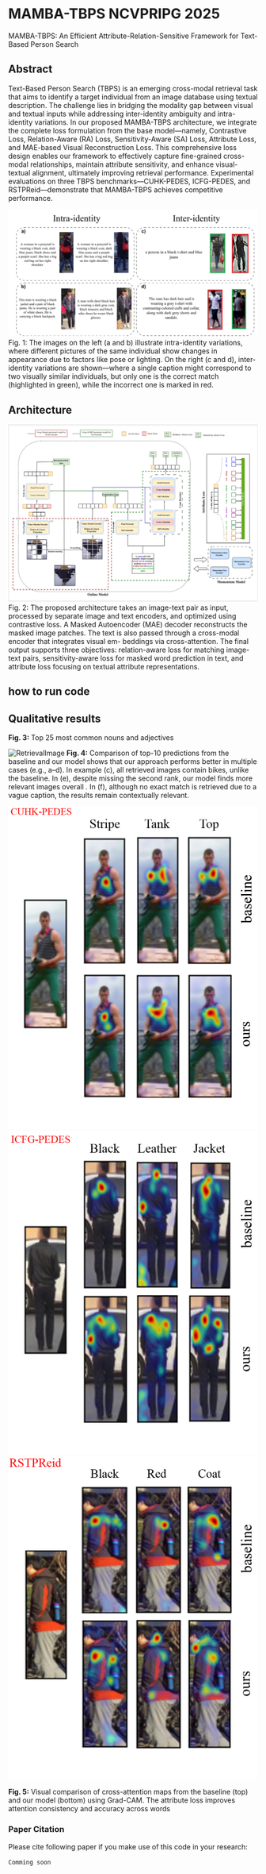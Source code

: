 # MAMBA-TBPS NCVPRIPG 2025
MAMBA-TBPS: An Efficient Attribute-Relation-Sensitive Framework for Text-Based Person Search

## Abstract
Text-Based Person Search (TBPS) is an emerging cross-modal retrieval task that aims to identify a target individual from an image database using textual description. The challenge lies in bridging the modality gap between visual and textual inputs while addressing inter-identity ambiguity and intra-identity variations. In our proposed MAMBA-TBPS architecture, we integrate the complete loss formulation from the base model—namely, Contrastive Loss, Relation-Aware (RA) Loss, Sensitivity-Aware (SA) Loss, Attribute Loss, and MAE-based Visual Reconstruction Loss. This comprehensive loss design enables our framework to effectively capture fine-grained cross-modal relationships, maintain attribute sensitivity, and enhance visual-textual alignment, ultimately improving retrieval performance. Experimental evaluations on three TBPS benchmarks—CUHK-PEDES, ICFG-PEDES, and RSTPReid—demonstrate that MAMBA-TBPS achieves competitive performance.


![ Intra-identity and Inter-identity ](intra%20and%20inter%20(1).png)
Fig. 1: The images on the left (a and b) illustrate intra-identity variations, where different pictures of the
same individual show changes in appearance due to factors like pose or lighting. On the right (c and d), inter-
identity variations are shown—where a single caption might correspond to two visually similar individuals,
but only one is the correct match (highlighted in green), while the incorrect one is marked in red.

## Architecture
![MAMBA-TBPS](Architecture-1.png)
Fig. 2: The proposed architecture takes an image-text pair as input, processed by separate image and text
encoders, and optimized using contrastive loss. A Masked Autoencoder (MAE) decoder reconstructs the
masked image patches. The text is also passed through a cross-modal encoder that integrates visual em-
beddings via cross-attention. The final output supports three objectives: relation-aware loss for matching
image-text pairs, sensitivity-aware loss for masked word prediction in text, and attribute loss focusing on
textual attribute representations.

## how to run code


## Qualitative results


**Fig. 3:** Top 25 most common nouns and adjectives

![RetrievalImage](mambamars.png)
**Fig. 4:** Comparison of top-10 predictions from the baseline and our model shows that our approach performs
better in multiple cases (e.g., a–d). In example (c), all retrieved images contain bikes, unlike the baseline.
In (e), despite missing the second rank, our model finds more relevant images overall . In (f), although no
exact match is retrieved due to a vague caption, the results remain contextually relevant.


![Gradecamcuhk](gradcam-cuhk.png) ![Gradecamicfg](gradcam-icfg.png) ![Gradecamrstp](gradcam-rstp.png)

**Fig. 5:** Visual comparison of cross-attention maps from the baseline (top) and our model (bottom) using
Grad-CAM. The attribute loss improves attention consistency and accuracy across words




### Paper Citation
Please cite following paper if you make use of this code in your research:
```tex
Comming soon
```
